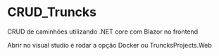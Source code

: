 # CRUD_Truncks
CRUD de caminhões utilizando .NET core com Blazor no frontend

Abrir no visual studio e rodar a opção Docker ou TruncksProjects.Web
